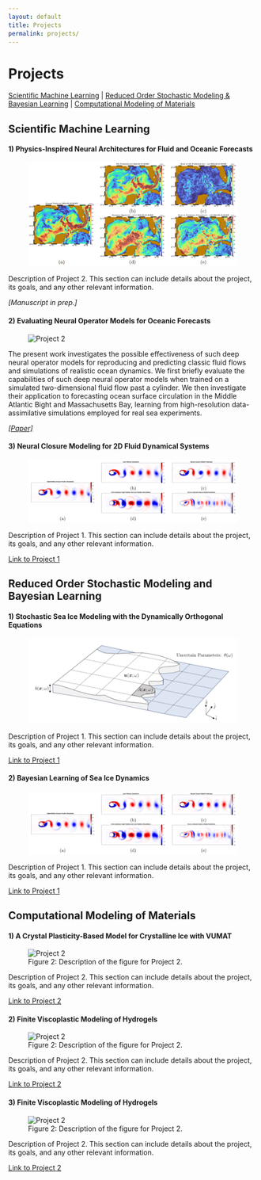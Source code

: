 ```yaml
---
layout: default
title: Projects
permalink: projects/
---
```


<h1>Projects</h1>

<p>
    <a href="#scientific-machine-learning">Scientific Machine Learning</a> | 
    <a href="#stochastic-modeling">Reduced Order Stochastic Modeling & Bayesian Learning</a> | 
    <a href="#computational-modeling">Computational Modeling of Materials</a>
</p>

<div id="scientific-machine-learning">

<h2>Scientific Machine Learning</h2>

<div class="project">
    <h4>1) Physics-Inspired Neural Architectures for Fluid and Oceanic Forecasts</h4>
    <figure>
        <img src="/assets/images/Projects/physics_inspired.png" alt="Project 1">
    </figure>
    <p>Description of Project 2. This section can include details about the project, its goals, and any other relevant information.</p>
    <p><i>[Manuscript in prep.]</i></p>
</div>

<div class="project">
    <h4>2) Evaluating Neural Operator Models for Oceanic Forecasts</h4>
    <figure>
        <img src="/assets/images/project1-placeholder.jpg" alt="Project 2">
    </figure>
    <p>The present work investigates the possible effectiveness of such deep neural operator models for reproducing and predicting classic fluid flows and simulations of realistic ocean dynamics. We first briefly evaluate the capabilities of such deep neural operator models when trained on a simulated two-dimensional fluid flow past a cylinder. We then investigate their application to forecasting ocean surface circulation in the Middle Atlantic Bight and Massachusetts Bay, learning from high-resolution data-assimilative simulations employed for real sea experiments. </p>
    <p><a href="/assets/files/Rajagopal_et_al_Oceans2023.pdf" target="_blank"><i>[Paper]</i></a></p>
</div>

<div class="project">
    <h4>3) Neural Closure Modeling for 2D Fluid Dynamical Systems</h4>
    <figure>
        <img src="/assets/images/Projects/neural_closure.png" alt="Project 3">
    </figure>
    <p>Description of Project 1. This section can include details about the project, its goals, and any other relevant information.</p>
    <p><a href="http://example.com">Link to Project 1</a></p>
</div>

</div>

<div id="stochastic-modeling">

<h2>Reduced Order Stochastic Modeling and Bayesian Learning</h2>


<div class="project">
    <h4>1) Stochastic Sea Ice Modeling with the Dynamically Orthogonal Equations</h4>
    <figure>
            <img src="/assets/images/Projects/stochastic_sea_ice.png" alt="Project 4">
    </figure>
    <p>Description of Project 1. This section can include details about the project, its goals, and any other relevant information.</p>
    <p><a href="http://example.com">Link to Project 1</a></p>
</div>

<div class="project">
    <h4>2) Bayesian Learning of Sea Ice Dynamics</h4>
    <figure>
        <img src="/assets/images/Projects/neural_closure.png" alt="Project 5">
    </figure>
    <p>Description of Project 1. This section can include details about the project, its goals, and any other relevant information.</p>
    <p><a href="http://example.com">Link to Project 1</a></p>
</div>

</div>

<div id="computational-modeling">

<h2>Computational Modeling of Materials</h2>

<div class="project">
    <h4>1) A Crystal Plasticity-Based Model for Crystalline Ice with VUMAT</h4>
    <figure>
        <img src="/assets/images/project2-placeholder.jpg" alt="Project 2">
        <figcaption>Figure 2: Description of the figure for Project 2.</figcaption>
    </figure>
    <p>Description of Project 2. This section can include details about the project, its goals, and any other relevant information.</p>
    <p><a href="http://example.com">Link to Project 2</a></p>
</div>

<div class="project">
    <h4>2) Finite Viscoplastic Modeling of Hydrogels</h4>
    <figure>
        <img src="/assets/images/project2-placeholder.jpg" alt="Project 2">
        <figcaption>Figure 2: Description of the figure for Project 2.</figcaption>
    </figure>
    <p>Description of Project 2. This section can include details about the project, its goals, and any other relevant information.</p>
    <p><a href="http://example.com">Link to Project 2</a></p>
</div>

<div class="project">
    <h4>3) Finite Viscoplastic Modeling of Hydrogels</h4>
    <figure>
        <img src="/assets/images/project2-placeholder.jpg" alt="Project 2">
        <figcaption>Figure 2: Description of the figure for Project 2.</figcaption>
    </figure>
    <p>Description of Project 2. This section can include details about the project, its goals, and any other relevant information.</p>
    <p><a href="http://example.com">Link to Project 2</a></p>
</div>

</div>


